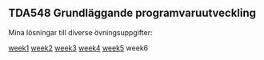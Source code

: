 ## TDA548 Grundläggande programvaruutveckling
Mina lösningar till diverse övningsuppgifter:

[week1](https://github.com/elindblad/GruProg-TDA548/tree/master/week1/src/exercises)
[week2](https://github.com/elindblad/GruProg-TDA548/tree/master/week2/src/exercises)
[week3](https://github.com/elindblad/GruProg-TDA548/tree/master/week3/src/exercises)
[week4](https://github.com/elindblad/GruProg-TDA548/tree/master/week4/src/exercises)
[week5](https://github.com/elindblad/GruProg-TDA548/tree/master/week5/src/exercises)
week6
